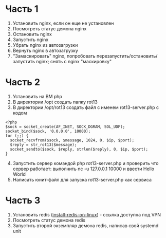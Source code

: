 # Часть 1
1) Установить nginx, если он еще не установлен
2) Посмотреть статус демона nginx
3) Остановить nginx
4) Запустить nginx
5) Убрать nginx из автозагрузки
6) Вернуть nginx в автозагрузку
7) "Замаскировать" nginx, попробовать перезапустить/остановить/запустить nginx; снять с nginx "маскировку"
# Часть 2
1) Установить на ВМ php
2) В директории /opt создать папку rot13
3) В директории /opt/rot13 создать файл с именем rot13-server.php с кодом
```
<?php
$sock = socket_create(AF_INET, SOCK_DGRAM, SOL_UDP);
socket_bind($sock, '0.0.0.0', 10000);
for (;;) {
  socket_recvfrom($sock, $message, 1024, 0, $ip, $port);
  $reply = str_rot13($message);
  socket_sendto($sock, $reply, strlen($reply), 0, $ip, $port);
}
```
4) Запустить сервер командой php rot13-server.php и проверить что сервер работает: выполнить nc -u 127.0.0.1 10000 и ввести Hello World
5) Написать юнит-файл для запуска rot13-server.php как сервиса
# Часть 3
1) Установить redis ([install-redis-on-linux](https://redis.io/docs/latest/operate/oss_and_stack/install/install-redis/install-redis-on-linux/)) - ссылка доступна под VPN
2) Посмотреть статус демона redis
3) Запустить второй экземпляр демона redis, написав свой systemd unit
